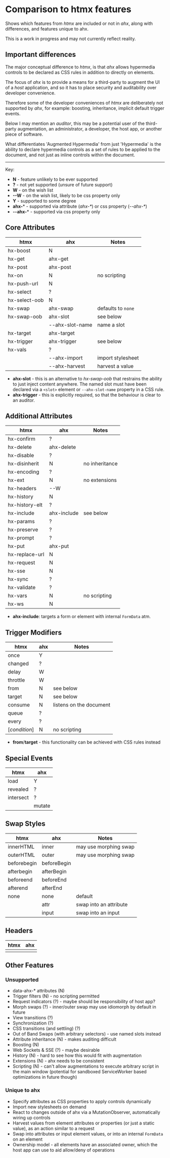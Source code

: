 # Comparison to htmx features

Shows which features from _htmx_ are included or not in _ahx_, along with
differences, and features unique to ahx.

This is a work in progress and may not currently reflect reality.

## Important differences

The major conceptual difference to _htmx_, is that _ahx_ allows hypermedia
controls to be declared as CSS rules in addition to directly on elements.

The focus of _ahx_ is to provide a means for a third-party to augment the UI of
a _host_ application, and so it has to place security and auditability over
developer convenience.

Therefore some of the developer conveniences of _htmx_ are deliberately not
supported by _ahx_, for example: boosting, inheritance, implicit default trigger
events.

Below I may mention an _auditor_, this may be a potential user of the
third-party augmentation, an administrator, a developer, the host app, or
another piece of software.

What differentiates 'Augmented Hypermedia' from just 'Hypermedia' is the ability
to declare hypermedia controls as a set of rules to be applied to the document,
and not just as inline controls within the document.

---

Key:

- **N** - feature unlikely to be ever supported
- **?** - not yet supported (unsure of future support)
- **W** - on the wish list
- **--W** - on the wish list, likely to be css property only
- **Y** - supported to some degree
- **ahx-*** - supported via attribute (_ahx-*_) or css property (_--ahx-*_)
- **--ahx-*** - supported via css property only

## Core Attributes

| htmx          | ahx             | Notes              |
| ------------- | --------------- | ------------------ |
| hx-boost      | N               |                    |
| hx-get        | ahx-get         |                    |
| hx-post       | ahx-post        |                    |
| hx-on         | N               | no scripting       |
| hx-push-url   | N               |                    |
| hx-select     | ?               |                    |
| hx-select-oob | N               |                    |
| hx-swap       | ahx-swap        | defaults to `none` |
| hx-swap-oob   | ahx-slot        | see below          |
|               | --ahx-slot-name | name a slot        |
| hx-target     | ahx-target      |                    |
| hx-trigger    | ahx-trigger     | see below          |
| hx-vals       | ?               |                    |
|               | --ahx-import    | import stylesheet  |
|               | --ahx-harvest   | harvest a value    |

- **ahx-slot** - this is an alternative to _hx-swap-oob_ that restrains the
  ability to just inject content anywhere. The named slot must have been
  declared via a `<slot>` element or `--ahx-slot-name` property in a CSS rule.
- **ahx-trigger** - this is explicitly required, so that the behaviour is clear
  to an auditor.

## Additional Attributes

| htmx           | ahx         | Notes          |
| -------------- | ----------- | -------------- |
| hx-confirm     | ?           |                |
| hx-delete      | ahx-delete  |                |
| hx-disable     | ?           |                |
| hx-disinherit  | N           | no inheritance |
| hx-encoding    | ?           |                |
| hx-ext         | N           | no extensions  |
| hx-headers     | --W         |                |
| hx-history     | N           |                |
| hx-history-elt | ?           |                |
| hx-include     | ahx-include | see below      |
| hx-params      | ?           |                |
| hx-preserve    | ?           |                |
| hx-prompt      | ?           |                |
| hx-put         | ahx-put     |                |
| hx-replace-url | N           |                |
| hx-request     | N           |                |
| hx-sse         | N           |                |
| hx-sync        | ?           |                |
| hx-validate    | ?           |                |
| hx-vars        | N           | no scripting   |
| hx-ws          | N           |                |

- **ahx-include**: targets a form or element with internal `FormData` atm.

## Trigger Modifiers

| htmx          | ahx | Notes                   |
| ------------- | --- | ----------------------- |
| once          | Y   |                         |
| changed       | ?   |                         |
| delay         | W   |                         |
| throttle      | W   |                         |
| from          | N   | see below               |
| target        | N   | see below               |
| consume       | N   | listens on the document |
| queue         | ?   |                         |
| every         | ?   |                         |
| [_condition_] | N   | no scripting            |

- **from**/**target** - this functionality can be achieved with CSS rules
  instead

## Special Events

| htmx      | ahx    |
| --------- | ------ |
| load      | Y      |
| revealed  | ?      |
| intersect | ?      |
|           | mutate |

## Swap Styles

| htmx        | ahx            | Notes                  |
| ----------- | -------------- | ---------------------- |
| innerHTML   | inner          | may use morphing swap  |
| outerHTML   | outer          | may use morphing swap  |
| beforebegin | beforeBegin    |                        |
| afterbegin  | afterBegin     |                        |
| beforeend   | beforeEnd      |                        |
| afterend    | afterEnd       |                        |
| none        | none           | default                |
|             | attr _<name>_  | swap into an attribute |
|             | input _<name>_ | swap into an input     |

## Headers

| htmx | ahx |
| ---- | --- |
|      |     |

## Other Features

### Unsupported

- data-ahx-* attributes (N)
- Trigger filters (N) - no scripting permitted
- Request indicators (?) - maybe should be responsibility of host app?
- Morph swaps (?) - inner/outer swap may use idiomorph by default in future
- View transitions (?)
- Synchronization (?)
- CSS transitions (and settling) (?)
- Out of Band Swaps (with arbitrary selectors) - use named slots instead
- Attribute inheritance (N) - makes auditing difficult
- Boosting (N)
- Web Sockets & SSE (?) - maybe desirable
- History (N) - hard to see how this would fit with augmentation
- Extensions (N) - ahx needs to be consistent
- Scripting (N) - can't allow augmentations to execute arbitrary script in the
  main window (potential for sandboxed ServiceWorker based optimizations in
  future though)

### Unique to ahx

- Specify attributes as CSS properties to apply controls dynamically
- Import new stylesheets on demand
- React to changes outside of ahx via a MutationObserver, automatically wiring
  up controls
- Harvest values from element attributes or properties (or just a static value),
  as an action similar to a request
- Swap into attributes or input element values, or into an internal `FormData`
  on an element
- Ownership model - all elements have an associated owner, which the host app
  can use to aid allow/deny of operations
